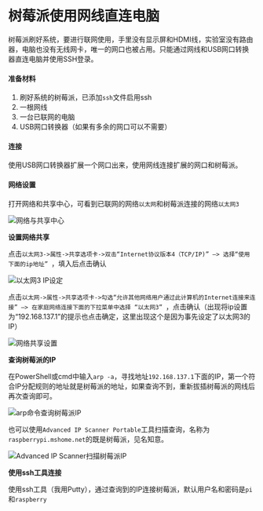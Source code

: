# 树莓派使用网线直连电脑


树莓派刷好系统，要进行联网使用，手里没有显示屏和HDMI线，实验室没有路由器，电脑也没有无线网卡，唯一的网口也被占用。只能通过网线和USB网口转换器直连电脑并使用SSH登录。

#### 准备材料

1. 刷好系统的树莓派，已添加`ssh`文件启用ssh
2. 一根网线
3. 一台已联网的电脑
4. USB网口转换器（如果有多余的网口可以不需要）

#### 连接

使用USB网口转换器扩展一个网口出来，使用网线连接扩展的网口和树莓派。

#### 网络设置

打开网络和共享中心，可看到已联网的网络`以太网`和树莓派连接的网络`以太网3`

![网络与共享中心](https://s2.ax1x.com/2020/02/19/3AXugP.png)

**设置网络共享**

点击`以太网3->属性->共享选项卡->双击“Internet协议版本4（TCP/IP)” –> 选择“使用下面的ip地址” `，填入后点击确认

![以太网3 IP设定](https://s2.ax1x.com/2020/02/19/3AXUg0.png)

点击`以太网->属性->共享选项卡->勾选“允许其他网络用户通过此计算机的Internet连接来连接” –> 在家庭网络连接下面的下拉菜单中选择 “以太网3” `，点击确认（出现将ip设置为“192.168.137.1”的提示也点击确定，这里出现这个是因为事先设定了以太网3的IP）

![网络共享设置](https://s2.ax1x.com/2020/02/19/3AXoUH.png)

**查询树莓派的IP**

在PowerShell或cmd中输入`arp -a`，寻找地址`192.168.137.1`下面的IP，第一个符合IP分配规则的地址就是树莓派的地址，如果查询不到，重新拔插树莓派的网线后再次查询即可。

![arp命令查询树莓派IP](https://s2.ax1x.com/2020/02/19/3AjSaQ.png)

也可以使用`Advanced IP Scanner Portable`工具扫描查询，名称为`raspberrypi.mshome.net`的既是树莓派，见名知意。

![Advanced IP Scanner扫描树莓派IP](https://s2.ax1x.com/2020/02/19/3AjFx0.png)

**使用ssh工具连接**

使用ssh工具（我用Putty），通过查询到的IP连接树莓派，默认用户名和密码是`pi`和`raspberry`
